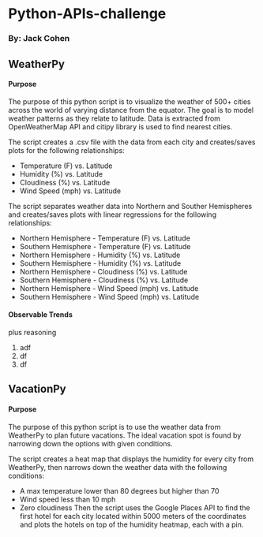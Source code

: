 # Python-APIs-challenge
### By: Jack Cohen

## WeatherPy

#### Purpose
The purpose of this python script is to visualize the weather of 500+ cities across the world of varying distance from the equator. The goal is to model weather patterns as they relate to latitude. Data is extracted from OpenWeatherMap API and citipy library is used to find nearest cities.

The script creates a .csv file with the data from each city and creates/saves plots for the following relationships:
* Temperature (F) vs. Latitude
* Humidity (%) vs. Latitude
* Cloudiness (%) vs. Latitude
* Wind Speed (mph) vs. Latitude

The script separates weather data into Northern and Souther Hemispheres and creates/saves plots with linear regressions for the following relationships:
* Northern Hemisphere - Temperature (F) vs. Latitude
* Southern Hemisphere - Temperature (F) vs. Latitude
* Northern Hemisphere - Humidity (%) vs. Latitude
* Southern Hemisphere - Humidity (%) vs. Latitude
* Northern Hemisphere - Cloudiness (%) vs. Latitude
* Southern Hemisphere - Cloudiness (%) vs. Latitude
* Northern Hemisphere - Wind Speed (mph) vs. Latitude
* Southern Hemisphere - Wind Speed (mph) vs. Latitude

#### Observable Trends
plus reasoning
1. adf
2. df
3. df

## VacationPy

#### Purpose
The purpose of this python script is to use the weather data from WeatherPy to plan future vacations. The ideal vacation spot is found by narrowing down the options with given conditions.

The script creates a heat map that displays the humidity for every city from WeatherPy, then narrows down the weather data with the following conditions:
  * A max temperature lower than 80 degrees but higher than 70
  * Wind speed less than 10 mph
  * Zero cloudiness
Then the script uses the Google Places API to find the first hotel for each city located within 5000 meters of the coordinates and plots the hotels on top of the humidity heatmap, each with a pin.

